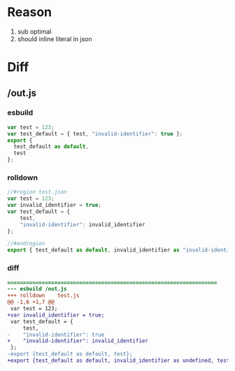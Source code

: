 # Reason
1. sub optimal
2. should inline literal in json
# Diff
## /out.js
### esbuild
```js
var test = 123;
var test_default = { test, "invalid-identifier": true };
export {
  test_default as default,
  test
};
```
### rolldown
```js
//#region test.json
var test = 123;
var invalid_identifier = true;
var test_default = {
	test,
	"invalid-identifier": invalid_identifier
};

//#endregion
export { test_default as default, invalid_identifier as "invalid-identifier", test };
```
### diff
```diff
===================================================================
--- esbuild	/out.js
+++ rolldown	test.js
@@ -1,6 +1,7 @@
 var test = 123;
+var invalid_identifier = true;
 var test_default = {
     test,
-    "invalid-identifier": true
+    "invalid-identifier": invalid_identifier
 };
-export {test_default as default, test};
+export {test_default as default, invalid_identifier as undefined, test};

```